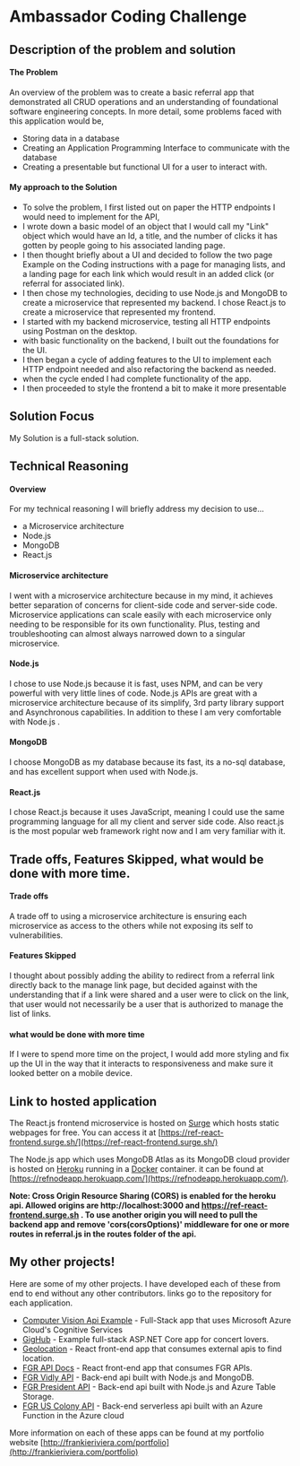 
# Ambassador Coding Challenge

## Description of the problem and solution

#### The Problem
An overview of the problem was to create a basic referral app that demonstrated all CRUD operations and an understanding of foundational software engineering concepts.
In more detail, some problems faced with this application would be,
- Storing data in a database
- Creating an Application Programming Interface to communicate with the database
- Creating a presentable but functional UI for a user to interact with. 

#### My approach to the Solution
- To solve the problem, I first listed out on paper the HTTP endpoints I would need to implement for the API,
- I wrote down a basic model of an object that I would call my "Link" object which would have an Id, a title, and the number of clicks it has gotten by people going to his associated landing page.
- I then thought briefly about a UI and decided to follow the two page Example on the Coding instructions with a page for managing lists, and a landing page for each link which would result in an added click (or referral for associated link).
- I then chose my technologies, deciding to use Node.js and MongoDB to create a microservice that represented my backend. I chose React.js to create a microservice that represented my frontend.
- I started with my backend microservice, testing all HTTP endpoints using Postman on the desktop.
- with basic functionality on the backend, I built out the foundations for the UI.
- I then began a cycle of adding features to the UI to implement each HTTP endpoint needed and also refactoring the backend as needed.
- when the cycle ended I had complete functionality of the app.
- I then proceeded to style the frontend a bit to make it more presentable


## Solution Focus

My Solution is a full-stack solution.


## Technical Reasoning

#### Overview

For my technical reasoning I will briefly address my decision to use...

- a Microservice architecture
- Node.js
- MongoDB
- React.js

#### Microservice architecture

I went with a microservice architecture because in my mind, it achieves better separation of concerns for client-side code and server-side code.
Microservice applications can scale easily with each microservice only needing to be responsible for its own functionality. Plus, testing and troubleshooting can almost always narrowed down to a singular microservice. 

#### Node.js

I chose to use Node.js because it is fast, uses NPM, and can be very powerful with very little lines of code. Node.js APIs are great with a microservice architecture because of its simplify, 3rd party library support and Asynchronous capabilities. In addition to these I am very comfortable with Node.js .

#### MongoDB

I choose MongoDB  as my database because its fast, its a no-sql database, and has excellent support when used with Node.js.

#### React.js

I chose React.js because it uses JavaScript, meaning I could use the same programming language for all my client and server side code. Also react.js is the most popular web framework right now and I am very familiar with it. 

## Trade offs, Features Skipped, what would be done with more time.

#### Trade offs

A trade off to using a microservice architecture is ensuring each microservice as access to the others while not exposing its self to vulnerabilities. 

#### Features Skipped

I thought about possibly adding the ability to redirect from a referral link directly back to the manage link page, but decided against with the understanding that if a link were shared and a user were to click on the link, that user would not necessarily be a user that is authorized to manage the list of links.

#### what would be done with more time

If I were to spend more time on the project, I would add more styling and fix up the UI in the way that it interacts to responsiveness and make sure it looked better on a mobile device.

## Link to hosted application

The React.js frontend microservice is hosted on [Surge](https://surge.sh/) which hosts static webpages for free.
You can access it at [https://ref-react-frontend.surge.sh/](https://ref-react-frontend.surge.sh/)

The Node.js app which uses MongoDB Atlas as its MongoDB cloud provider is hosted on [Heroku](https://dashboard.heroku.com) running in a [Docker](https://www.docker.com/) container. it can be found at [https://refnodeapp.herokuapp.com/](https://refnodeapp.herokuapp.com/).

**Note: Cross Origin Resource Sharing (CORS)  is enabled for the heroku api. Allowed origins are http://localhost:3000 and https://ref-react-frontend.surge.sh . To use another origin you will need to pull the backend app and remove 'cors(corsOptions)' middleware for one or more routes in referral.js in the routes folder of the api.**

## My other projects!

Here are some of my other projects. I have developed each of these from end to end without any other contributors.
links go to the repository for each application. 

- [Computer Vision Api Example](https://github.com/DaRiv94/ComputerVisionApiExample) - Full-Stack app that uses Microsoft Azure Cloud's Cognitive Services
- [GigHub](https://github.com/DaRiv94/GigHub) - Example full-stack ASP.NET Core app for concert lovers.
- [Geolocation](https://github.com/DaRiv94/FGR-Geolocation-App) - React front-end app that consumes external apis to find location.
- [FGR API Docs](https://github.com/DaRiv94/FGR-API-Docs) - React front-end app that consumes FGR APIs.
- [FGR Vidly API](https://github.com/DaRiv94/FGR-Vidly-API) - Back-end api built with Node.js and MongoDB.
- [FGR President API](https://github.com/DaRiv94/FGR-President-API) - Back-end api built with Node.js and Azure Table Storage.
- [FGR US Colony API](https://github.com/DaRiv94/USColoniesAzureFunction) - Back-end serverless api built with an Azure Function in the Azure cloud

More information on each of these apps can be found at my portfolio website [http://frankieriviera.com/portfolio](http://frankieriviera.com/portfolio)

